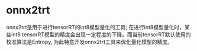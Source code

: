 # onnx2trt

onnx2trt是用于进行tensorRT的int8模型量化的工具; 在进行int8模型量化时，某些int8 tensorRT模型的精度会出现一定程度的下降。而当前tensorRT默认使用的校准算法是Entropy, 为此特意开发onnx2trt工具来优化量化模型的精度。
